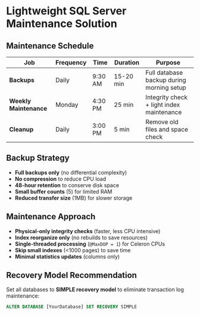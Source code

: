 # Lightweight SQL Server Maintenance Solution

## Maintenance Schedule

| Job | Frequency | Time | Duration | Purpose |
|-----|-----------|------|----------|---------|
| **Backups** | Daily | 9:30 AM | 15-20 min | Full database backup during morning setup |
| **Weekly Maintenance** | Monday | 4:30 PM | 25 min | Integrity check + light index maintenance |
| **Cleanup** | Daily | 3:00 PM | 5 min | Remove old files and space check |


## Backup Strategy
- **Full backups only** (no differential complexity)
- **No compression** to reduce CPU load
- **48-hour retention** to conserve disk space
- **Small buffer counts** (5) for limited RAM
- **Reduced transfer size** (1MB) for slower storage

## Maintenance Approach  
- **Physical-only integrity checks** (faster, less CPU intensive)
- **Index reorganize only** (no rebuilds to save resources)
- **Single-threaded processing** (`@MaxDOP = 1`) for Celeron CPUs
- **Skip small indexes** (<1000 pages) to save time
- **Minimal statistics updates** (columns only)

## Recovery Model Recommendation
Set all databases to **SIMPLE recovery model** to eliminate transaction log maintenance:
```sql
ALTER DATABASE [YourDatabase] SET RECOVERY SIMPLE
```
